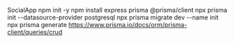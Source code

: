 SocialApp
npm init -y
npm install express prisma @prisma/client
npx prisma init --datasource-provider postgresql
npx prisma migrate dev --name init
npx prisma generate
https://www.prisma.io/docs/orm/prisma-client/queries/crud

